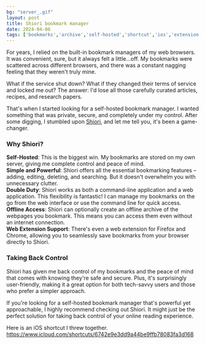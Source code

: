 ```yaml
---
bg: "server_.gif"
layout: post
title: Shiori bookmark manager
date: 2024-04-06
tags: ['bookmarks','archive','self-hosted','shortcut','ios','extension','docker']
---
```


For years, I relied on the built-in bookmark managers of my web browsers. It was convenient, sure, but it always felt a little...off. My bookmarks were scattered across different browsers, and there was a constant nagging feeling that they weren't truly mine.

What if the service shut down? What if they changed their terms of service and locked me out? The answer: I'd lose all those carefully curated articles, recipes, and research papers.

That's when I started looking for a self-hosted bookmark manager. I wanted something that was private, secure, and completely under my control. After some digging, I stumbled upon [Shiori](https://github.com/go-shiori/shiori), and let me tell you, it's been a game-changer.

### Why Shiori?

**Self-Hosted**: This is the biggest win. My bookmarks are stored on my own server, giving me complete control and peace of mind.  
**Simple and Powerful**: Shiori offers all the essential bookmarking features – adding, editing, deleting, and searching. But it doesn't overwhelm you with unnecessary clutter.  
**Double Duty**: Shiori works as both a command-line application and a web application. This flexibility is fantastic! I can manage my bookmarks on the go from the web interface or use the command line for quick access.  
**Offline Access**: Shiori can optionally create an offline archive of the webpages you bookmark. This means you can access them even without an internet connection.  
**Web Extension Support**: There's even a web extension for Firefox and Chrome, allowing you to seamlessly save bookmarks from your browser directly to Shiori.

### Taking Back Control

Shiori has given me back control of my bookmarks and the peace of mind that comes with knowing they're safe and secure. Plus, it's surprisingly user-friendly, making it a great option for both tech-savvy users and those who prefer a simpler approach.  

If you're looking for a self-hosted bookmark manager that's powerful yet approachable, I highly recommend checking out Shiori. It might just be the perfect solution for taking back control of your online reading experience.  

Here is an iOS shortcut I threw together.  
https://www.icloud.com/shortcuts/6742e9e3dd9a44be9ffb78083fa3d168